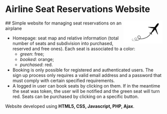 # Airline Seat Reservations Website
<img src="FlyDC/images/airplane.png" width="25%" height="25%" align="right">
## Simple website for managing seat reservations on an airplane

* Homepage: seat map and relative information (total number of seats and subdivision into purchased, reserved and free ones). Each seat is associated to a color:
  * _green_: free;
  * _booked_: orange;
  * _purchased_: red.
* Booking is only possible for registered and authenticated users. The sign up process only requires a valid email address and a password that must comply with certain specified requirements.
* A logged in user can book seats by clicking on them. If in the meantime the seat was token, the user will be notified and the green seat will turn red. Seats can be purchased by clicking on a specific button.

Website developed using **HTML5, CSS, Javascript, PHP, Ajax**.
